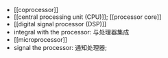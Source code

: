 - [[coprocessor]]
- [[central processing unit (CPU)]]; [[processor core]]
- [[digital signal processor (DSP)]]
- integral with the processor: 与处理器集成
- [[microprocessor]]
- signal the processor: 通知处理器;
